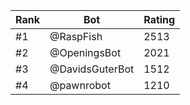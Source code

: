 Rank|Bot|Rating
---|---|---
#1|@RaspFish|2513
#2|@OpeningsBot|2021
#3|@DavidsGuterBot|1512
#4|@pawnrobot|1210
